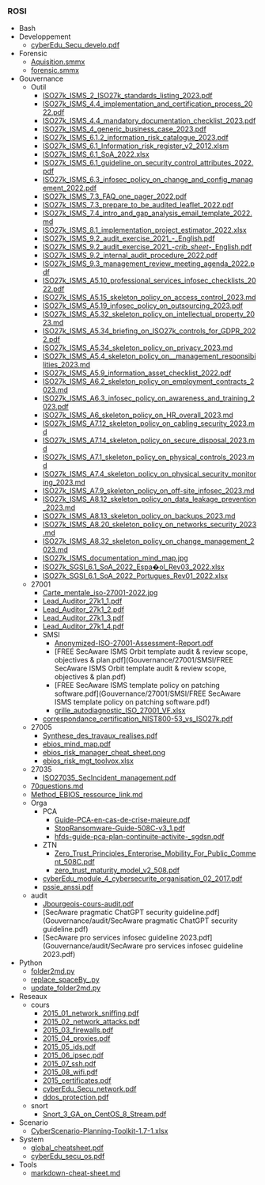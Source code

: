 ### ROSI
   + Bash
   + Developpement
      - [cyberEdu_Secu_develo.pdf](Developpement/cyberEdu_Secu_develo.pdf)
   + Forensic
      - [Aquisition.smmx](Forensic/Aquisition.smmx)
      - [forensic.smmx](Forensic/forensic.smmx)
   + Gouvernance
      + Outil
         - [ISO27k_ISMS_2_ISO27k_standards_listing_2023.pdf](Gouvernance/Outil/ISO27k_ISMS_2_ISO27k_standards_listing_2023.pdf)
         - [ISO27k_ISMS_4.4_implementation_and_certification_process_2022.pdf](Gouvernance/Outil/ISO27k_ISMS_4.4_implementation_and_certification_process_2022.pdf)
         - [ISO27k_ISMS_4.4_mandatory_documentation_checklist_2023.pdf](Gouvernance/Outil/ISO27k_ISMS_4.4_mandatory_documentation_checklist_2023.pdf)
         - [ISO27k_ISMS_4_generic_business_case_2023.pdf](Gouvernance/Outil/ISO27k_ISMS_4_generic_business_case_2023.pdf)
         - [ISO27k_ISMS_6.1.2_information_risk_catalogue_2023.pdf](Gouvernance/Outil/ISO27k_ISMS_6.1.2_information_risk_catalogue_2023.pdf)
         - [ISO27k_ISMS_6.1_Information_risk_register_v2_2012.xlsm](Gouvernance/Outil/ISO27k_ISMS_6.1_Information_risk_register_v2_2012.xlsm)
         - [ISO27k_ISMS_6.1_SoA_2022.xlsx](Gouvernance/Outil/ISO27k_ISMS_6.1_SoA_2022.xlsx)
         - [ISO27k_ISMS_6.1_guideline_on_security_control_attributes_2022.pdf](Gouvernance/Outil/ISO27k_ISMS_6.1_guideline_on_security_control_attributes_2022.pdf)
         - [ISO27k_ISMS_6.3_infosec_policy_on_change_and_config_management_2022.pdf](Gouvernance/Outil/ISO27k_ISMS_6.3_infosec_policy_on_change_and_config_management_2022.pdf)
         - [ISO27k_ISMS_7.3_FAQ_one_pager_2022.pdf](Gouvernance/Outil/ISO27k_ISMS_7.3_FAQ_one_pager_2022.pdf)
         - [ISO27k_ISMS_7.3_prepare_to_be_audited_leaflet_2022.pdf](Gouvernance/Outil/ISO27k_ISMS_7.3_prepare_to_be_audited_leaflet_2022.pdf)
         - [ISO27k_ISMS_7.4_intro_and_gap_analysis_email_template_2022.md](Gouvernance/Outil/ISO27k_ISMS_7.4_intro_and_gap_analysis_email_template_2022.md)
         - [ISO27k_ISMS_8.1_implementation_project_estimator_2022.xlsx](Gouvernance/Outil/ISO27k_ISMS_8.1_implementation_project_estimator_2022.xlsx)
         - [ISO27k_ISMS_9.2_audit_exercise_2021_-_English.pdf](Gouvernance/Outil/ISO27k_ISMS_9.2_audit_exercise_2021_-_English.pdf)
         - [ISO27k_ISMS_9.2_audit_exercise_2021_-_crib_sheet_-_English.pdf](Gouvernance/Outil/ISO27k_ISMS_9.2_audit_exercise_2021_-_crib_sheet_-_English.pdf)
         - [ISO27k_ISMS_9.2_internal_audit_procedure_2022.pdf](Gouvernance/Outil/ISO27k_ISMS_9.2_internal_audit_procedure_2022.pdf)
         - [ISO27k_ISMS_9.3_management_review_meeting_agenda_2022.pdf](Gouvernance/Outil/ISO27k_ISMS_9.3_management_review_meeting_agenda_2022.pdf)
         - [ISO27k_ISMS_A5.10_professional_services_infosec_checklists_2022.pdf](Gouvernance/Outil/ISO27k_ISMS_A5.10_professional_services_infosec_checklists_2022.pdf)
         - [ISO27k_ISMS_A5.15_skeleton_policy_on_access_control_2023.md](Gouvernance/Outil/ISO27k_ISMS_A5.15_skeleton_policy_on_access_control_2023.md)
         - [ISO27k_ISMS_A5.19_infosec_policy_on_outsourcing_2023.pdf](Gouvernance/Outil/ISO27k_ISMS_A5.19_infosec_policy_on_outsourcing_2023.pdf)
         - [ISO27k_ISMS_A5.32_skeleton_policy_on_intellectual_property_2023.md](Gouvernance/Outil/ISO27k_ISMS_A5.32_skeleton_policy_on_intellectual_property_2023.md)
         - [ISO27k_ISMS_A5.34_briefing_on_ISO27k_controls_for_GDPR_2022.pdf](Gouvernance/Outil/ISO27k_ISMS_A5.34_briefing_on_ISO27k_controls_for_GDPR_2022.pdf)
         - [ISO27k_ISMS_A5.34_skeleton_policy_on_privacy_2023.md](Gouvernance/Outil/ISO27k_ISMS_A5.34_skeleton_policy_on_privacy_2023.md)
         - [ISO27k_ISMS_A5.4_skeleton_policy_on__management_responsibilities_2023.md](Gouvernance/Outil/ISO27k_ISMS_A5.4_skeleton_policy_on__management_responsibilities_2023.md)
         - [ISO27k_ISMS_A5.9_information_asset_checklist_2022.pdf](Gouvernance/Outil/ISO27k_ISMS_A5.9_information_asset_checklist_2022.pdf)
         - [ISO27k_ISMS_A6.2_skeleton_policy_on_employment_contracts_2023.md](Gouvernance/Outil/ISO27k_ISMS_A6.2_skeleton_policy_on_employment_contracts_2023.md)
         - [ISO27k_ISMS_A6.3_infosec_policy_on_awareness_and_training_2023.pdf](Gouvernance/Outil/ISO27k_ISMS_A6.3_infosec_policy_on_awareness_and_training_2023.pdf)
         - [ISO27k_ISMS_A6_skeleton_policy_on_HR_overall_2023.md](Gouvernance/Outil/ISO27k_ISMS_A6_skeleton_policy_on_HR_overall_2023.md)
         - [ISO27k_ISMS_A7.12_skeleton_policy_on_cabling_security_2023.md](Gouvernance/Outil/ISO27k_ISMS_A7.12_skeleton_policy_on_cabling_security_2023.md)
         - [ISO27k_ISMS_A7.14_skeleton_policy_on_secure_disposal_2023.md](Gouvernance/Outil/ISO27k_ISMS_A7.14_skeleton_policy_on_secure_disposal_2023.md)
         - [ISO27k_ISMS_A7.1_skeleton_policy_on_physical_controls_2023.md](Gouvernance/Outil/ISO27k_ISMS_A7.1_skeleton_policy_on_physical_controls_2023.md)
         - [ISO27k_ISMS_A7.4_skeleton_policy_on_physical_security_monitoring_2023.md](Gouvernance/Outil/ISO27k_ISMS_A7.4_skeleton_policy_on_physical_security_monitoring_2023.md)
         - [ISO27k_ISMS_A7.9_skeleton_policy_on_off-site_infosec_2023.md](Gouvernance/Outil/ISO27k_ISMS_A7.9_skeleton_policy_on_off-site_infosec_2023.md)
         - [ISO27k_ISMS_A8.12_skeleton_policy_on_data_leakage_prevention_2023.md](Gouvernance/Outil/ISO27k_ISMS_A8.12_skeleton_policy_on_data_leakage_prevention_2023.md)
         - [ISO27k_ISMS_A8.13_skeleton_policy_on_backups_2023.md](Gouvernance/Outil/ISO27k_ISMS_A8.13_skeleton_policy_on_backups_2023.md)
         - [ISO27k_ISMS_A8.20_skeleton_policy_on_networks_security_2023.md](Gouvernance/Outil/ISO27k_ISMS_A8.20_skeleton_policy_on_networks_security_2023.md)
         - [ISO27k_ISMS_A8.32_skeleton_policy_on_change_management_2023.md](Gouvernance/Outil/ISO27k_ISMS_A8.32_skeleton_policy_on_change_management_2023.md)
         - [ISO27k_ISMS_documentation_mind_map.jpg](Gouvernance/Outil/ISO27k_ISMS_documentation_mind_map.jpg)
         - [ISO27k_SGSI_6.1_SoA_2022_Espa�ol_Rev03_2022.xlsx](Gouvernance/Outil/ISO27k_SGSI_6.1_SoA_2022_Espa�ol_Rev03_2022.xlsx)
         - [ISO27k_SGSI_6.1_SoA_2022_Portugues_Rev01_2022.xlsx](Gouvernance/Outil/ISO27k_SGSI_6.1_SoA_2022_Portugues_Rev01_2022.xlsx)
      + 27001
         - [Carte_mentale_iso-27001-2022.jpg](Gouvernance/27001/Carte_mentale_iso-27001-2022.jpg)
         - [Lead_Auditor_27k1_1.pdf](Gouvernance/27001/Lead_Auditor_27k1_1.pdf)
         - [Lead_Auditor_27k1_2.pdf](Gouvernance/27001/Lead_Auditor_27k1_2.pdf)
         - [Lead_Auditor_27k1_3.pdf](Gouvernance/27001/Lead_Auditor_27k1_3.pdf)
         - [Lead_Auditor_27k1_4.pdf](Gouvernance/27001/Lead_Auditor_27k1_4.pdf)
         + SMSI
            - [Anonymized-ISO-27001-Assessment-Report.pdf](Gouvernance/27001/SMSI/Anonymized-ISO-27001-Assessment-Report.pdf)
            - [FREE SecAware ISMS Orbit template audit & review scope, objectives & plan.pdf](Gouvernance/27001/SMSI/FREE SecAware ISMS Orbit template audit & review scope, objectives & plan.pdf)
            - [FREE SecAware ISMS template policy on patching software.pdf](Gouvernance/27001/SMSI/FREE SecAware ISMS template policy on patching software.pdf)
            - [grille_autodiagnostic_ISO_27001_VF.xlsx](Gouvernance/27001/SMSI/grille_autodiagnostic_ISO_27001_VF.xlsx)
         - [correspondance_certification_NIST800-53_vs_ISO27k.pdf](Gouvernance/27001/correspondance_certification_NIST800-53_vs_ISO27k.pdf)
      + 27005
         - [Synthese_des_travaux_realises.pdf](Gouvernance/27005/Synthese_des_travaux_realises.pdf)
         - [ebios_mind_map.pdf](Gouvernance/27005/ebios_mind_map.pdf)
         - [ebios_risk_manager_cheat_sheet.png](Gouvernance/27005/ebios_risk_manager_cheat_sheet.png)
         - [ebios_risk_mgt_toolvox.xlsx](Gouvernance/27005/ebios_risk_mgt_toolvox.xlsx)
      + 27035
         - [ISO27035_SecIncident_management.pdf](Gouvernance/27035/ISO27035_SecIncident_management.pdf)
      - [70questions.md](Gouvernance/70questions.md)
      - [Method_EBIOS_ressource_link.md](Gouvernance/Method_EBIOS_ressource_link.md)
      + Orga
         + PCA
            - [Guide-PCA-en-cas-de-crise-majeure.pdf](Gouvernance/Orga/PCA/Guide-PCA-en-cas-de-crise-majeure.pdf)
            - [StopRansomware-Guide-508C-v3_1.pdf](Gouvernance/Orga/PCA/StopRansomware-Guide-508C-v3_1.pdf)
            - [hfds-guide-pca-plan-continuite-activite-_sgdsn.pdf](Gouvernance/Orga/PCA/hfds-guide-pca-plan-continuite-activite-_sgdsn.pdf)
         + ZTN
            - [Zero_Trust_Principles_Enterprise_Mobility_For_Public_Comment_508C.pdf](Gouvernance/Orga/ZTN/Zero_Trust_Principles_Enterprise_Mobility_For_Public_Comment_508C.pdf)
            - [zero_trust_maturity_model_v2_508.pdf](Gouvernance/Orga/ZTN/zero_trust_maturity_model_v2_508.pdf)
         - [cyberEdu_module_4_cybersecurite_organisation_02_2017.pdf](Gouvernance/Orga/cyberEdu_module_4_cybersecurite_organisation_02_2017.pdf)
         - [pssie_anssi.pdf](Gouvernance/Orga/pssie_anssi.pdf)
      + audit
         - [Jbourgeois-cours-audit.pdf](Gouvernance/audit/Jbourgeois-cours-audit.pdf)
         - [SecAware pragmatic ChatGPT security guideline.pdf](Gouvernance/audit/SecAware pragmatic ChatGPT security guideline.pdf)
         - [SecAware pro services infosec guideline 2023.pdf](Gouvernance/audit/SecAware pro services infosec guideline 2023.pdf)
   + Python
      - [folder2md.py](Python/folder2md.py)
      - [replace_spaceBy_.py](Python/replace_spaceBy_.py)
      - [update_folder2md.py](Python/update_folder2md.py)
   + Reseaux
      + cours
         - [2015_01_network_sniffing.pdf](Reseaux/cours/2015_01_network_sniffing.pdf)
         - [2015_02_network_attacks.pdf](Reseaux/cours/2015_02_network_attacks.pdf)
         - [2015_03_firewalls.pdf](Reseaux/cours/2015_03_firewalls.pdf)
         - [2015_04_proxies.pdf](Reseaux/cours/2015_04_proxies.pdf)
         - [2015_05_ids.pdf](Reseaux/cours/2015_05_ids.pdf)
         - [2015_06_ipsec.pdf](Reseaux/cours/2015_06_ipsec.pdf)
         - [2015_07_ssh.pdf](Reseaux/cours/2015_07_ssh.pdf)
         - [2015_08_wifi.pdf](Reseaux/cours/2015_08_wifi.pdf)
         - [2015_certificates.pdf](Reseaux/cours/2015_certificates.pdf)
         - [cyberEdu_Secu_network.pdf](Reseaux/cours/cyberEdu_Secu_network.pdf)
         - [ddos_protection.pdf](Reseaux/cours/ddos_protection.pdf)
      + snort
         - [Snort_3_GA_on_CentOS_8_Stream.pdf](Reseaux/snort/Snort_3_GA_on_CentOS_8_Stream.pdf)
   + Scenario
      - [CyberScenario-Planning-Toolkit-1.7-1.xlsx](Scenario/CyberScenario-Planning-Toolkit-1.7-1.xlsx)
   + System
      - [global_cheatsheet.pdf](System/global_cheatsheet.pdf)
      - [cyberEdu_secu_os.pdf](System/cyberEdu_secu_os.pdf)
   + Tools
      - [markdown-cheat-sheet.md](Tools/markdown-cheat-sheet.md)
